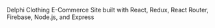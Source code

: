 Delphi Clothing E-Commerce Site built with React, Redux, React Router, Firebase, Node.js, and Express
